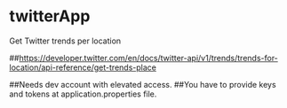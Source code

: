 # twitterApp
Get Twitter trends per location


##https://developer.twitter.com/en/docs/twitter-api/v1/trends/trends-for-location/api-reference/get-trends-place

##Needs dev account with elevated access.
##You have to provide keys and tokens at application.properties file.
